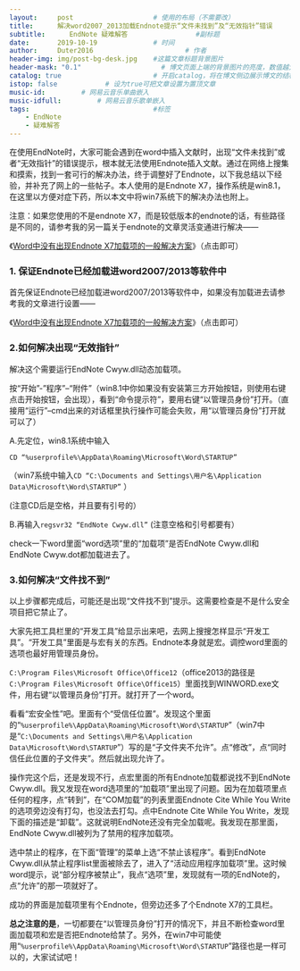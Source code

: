```yaml
---
layout:     post   				    # 使用的布局（不需要改）
title:      解决word2007_2013加载Endnote提示“文件未找到”及“无效指针”错误 				# 标题 
subtitle:      EndNote 疑难解答                 #副标题
date:       2019-10-19 				# 时间
author:     Duter2016 						# 作者
header-img: img/post-bg-desk.jpg 	#这篇文章标题背景图片
header-mask: "0.1"                    # 博文页面上端的背景图片的亮度，数值越大越黑暗
catalog: true 						# 开启catalog，将在博文侧边展示博文的结构
istop: false            # 设为true可把文章设置为置顶文章
music-id:         # 网易云音乐单曲嵌入
music-idfull:         # 网易云音乐歌单嵌入
tags:								#标签
    - EndNote
    - 疑难解答
---
```


在使用EndNote时，大家可能会遇到在word中插入文献时，出现“文件未找到”或者“无效指针”的错误提示，根本就无法使用Endnote插入文献。通过在网络上搜集和摸索，找到一套可行的解决办法，终于调整好了Endnote，以下我总结以下经验，并补充了网上的一些帖子。本人使用的是Endnote X7，操作系统是win8.1，在这里以方便对症下药，所以本文中将win7系统下的解决办法也附上。

注意：如果您使用的不是endnote X7，而是较低版本的endnote的话，有些路径是不同的，请参考我的另一篇关于endnote的文章灵活变通进行解决——

《[Word中没有出现Endnote X7加载项的一般解决方案](https://duter2016.github.io/2019/10/19/Word%E4%B8%AD%E6%B2%A1%E6%9C%89%E5%87%BA%E7%8E%B0Endnote-X7%E5%8A%A0%E8%BD%BD%E9%A1%B9%E7%9A%84%E4%B8%80%E8%88%AC%E8%A7%A3%E5%86%B3%E6%96%B9%E6%A1%88/)》（点击即可）

### 1. 保证Endnote已经加载进word2007/2013等软件中
首先保证Endnote已经加载进word2007/2013等软件中，如果没有加载进去请参考我的文章进行设置——

《[Word中没有出现Endnote X7加载项的一般解决方案](https://duter2016.github.io/2019/10/19/Word%E4%B8%AD%E6%B2%A1%E6%9C%89%E5%87%BA%E7%8E%B0Endnote-X7%E5%8A%A0%E8%BD%BD%E9%A1%B9%E7%9A%84%E4%B8%80%E8%88%AC%E8%A7%A3%E5%86%B3%E6%96%B9%E6%A1%88/)》（点击即可）

### 2.如何解决出现“无效指针”

解决这个需要运行EndNote Cwyw.dll动态加载项。

按“开始”-”程序”–“附件”（win8.1中你如果没有安装第三方开始按钮，则使用右键点击开始按钮，会出现），看到“命令提示符”，要用右键“以管理员身份”打开。（直接用“运行”–cmd出来的对话框里执行操作可能会失败，用“以管理员身份”打开就可以了）

A.先定位，win8.1系统中输入

`CD “%userprofile%\AppData\Roaming\Microsoft\Word\STARTUP”`

（win7系统中输入`CD “C:\Documents and Settings\用户名\Application Data\Microsoft\Word\STARTUP”` ）

(注意CD后是空格，并且要有引号的）

B.再输入`regsvr32 “EndNote Cwyw.dll”` (注意空格和引号都要有）

check一下word里面“word选项”里的“加载项”是否EndNote Cwyw.dll和EndNote Cwyw.dot都加载进去了。

### 3.如何解决“文件找不到”

以上步骤都完成后，可能还是出现“文件找不到”提示。这需要检查是不是什么安全项目把它禁止了。

大家先把工具栏里的“开发工具”给显示出来吧，去网上搜搜怎样显示“开发工具”。“开发工具”里面是与宏有关的东西。Endnote本身就是宏。调控word里面的选项也最好用管理员身份。

`C:\Program Files\Microsoft Office\Office12`（office2013的路径是`C:\Program Files\Microsoft Office\Office15`）里面找到WINWORD.exe文件，用右键“以管理员身份”打开。就打开了一个word。

看看“宏安全性”吧。里面有个“受信任位置”。发现这个里面的“`%userprofile%\AppData\Roaming\Microsoft\Word\STARTUP`”（win7中是“`C:\Documents and Settings\用户名\Application Data\Microsoft\Word\STARTUP`”）写的是“子文件夹不允许”。点“修改”，点“同时信任此位置的子文件夹”。然后就出现允许了。

操作完这个后，还是发现不行，点宏里面的所有Endnote加载都说找不到EndNote Cwyw.dll。我又发现在word选项里的“加载项”里出现了问题。因为在加载项里点任何的程序，点“转到”，在“COM加载”的列表里面Endnote Cite While You Write的选项旁边没有打勾，也没法去打勾。点中Endnote Cite While You Write，发现下面的描述是“卸载”。这就说明EndNote还没有完全加载呢。我发现在那里面，EndNote Cwyw.dll被列为了禁用的程序加载项。

选中禁止的程序，在下面“管理”的菜单上选“不禁止该程序”。看到EndNote Cwyw.dll从禁止程序list里面被除去了，进入了“活动应用程序加载项”里。这时候word提示，说“部分程序被禁止”，我点“选项”里，发现就有一项的EndNote的，点“允许”的那一项就好了。

成功的界面是加载项里有个Endnote，但旁边还多了个Endnote X7的工具栏。

**总之注意的是**，一切都要在“以管理员身份”打开的情况下，并且不断检查word里面加载项和宏是否把Endnote给禁了。另外，在win7中可能使用“`%userprofile%\AppData\Roaming\Microsoft\Word\STARTUP`”路径也是一样可以的，大家试试吧！
